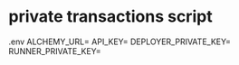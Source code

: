 # private transactions script


.env
ALCHEMY_URL=
API_KEY=
DEPLOYER_PRIVATE_KEY=
RUNNER_PRIVATE_KEY=

